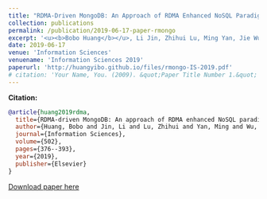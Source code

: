 ```yaml
---
title: "RDMA-Driven MongoDB: An Approach of RDMA Enhanced NoSQL Paradigm for Large-Scale Data Processing"
collection: publications
permalink: /publication/2019-06-17-paper-rmongo
excerpt: '<u><b>Bobo Huang</b></u>, Li Jin, Zhihui Lu, Ming Yan, Jie Wu, Patrick CK Hung, Qifeng Tang'
date: 2019-06-17
venue: 'Information Sciences'
venuename: 'Information Sciences 2019'
paperurl: 'http://huangyibo.github.io/files/rmongo-IS-2019.pdf'
# citation: 'Your Name, You. (2009). &quot;Paper Title Number 1.&quot; <i>Journal 1</i>. 1(1).'
---
```



**Citation:**

```bib
@article{huang2019rdma,
  title={RDMA-driven MongoDB: An approach of RDMA enhanced NoSQL paradigm for large-Scale data processing},
  author={Huang, Bobo and Jin, Li and Lu, Zhihui and Yan, Ming and Wu, Jie and Hung, Patrick CK and Tang, Qifeng},
  journal={Information Sciences},
  volume={502},
  pages={376--393},
  year={2019},
  publisher={Elsevier}
}
```


[Download paper here](http://huangyibo.github.io/files/rmongo-IS-2019.pdf)
